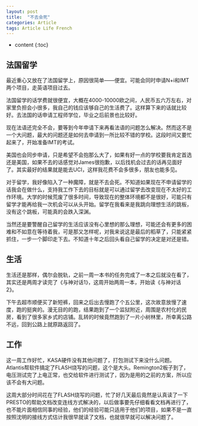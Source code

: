 ```yaml
---
layout: post
title:  "不去会死"
categories: Article
tags: Article Life French
---
```


* content
{:toc}

## 法国留学

最近重心又放在了法国留学上，原因很简单——便宜。可能会同时申请N+i和IMT两个项目，走英语项目过去。

法国留学的话学费就很便宜，大概在4000-10000欧之间，人民币五六万左右，对家里负担会小很多，我自己的钱应该够自己的生活费了。这样算下来的话就比较好。去法国的话申请工程师学位，毕业之后前景也比较好。

现在法语还完全不会，要等到今年申请下来再看法语的问题怎么解决。然而这不是一个大问题，最大的问题还是如何去申请到一所比较不错的学校。这段时间又要忙起来了，开始准备IMT的考试。

美国也会同步申请，只是希望不会抱那么大了，如果有好一点的学校要我肯定首选还是美国，如果不去的话感觉对James很抱歉，以后找机会过去的话再见面好了。其实最好的结果就是能去UCI，这样我花费不会多很多，朋友也能多见。

对于留学，我好像陷入了一种魔障，就是不去会死。不知道如果现在不申请留学的话我会在做什么，支持我工作下去的目标就是可以通过留学去改变现在不太好的工作环境。大学的时候荒废了很多时间，导致现在的整体环境都不是很好，可能只有留学才能再给我一次机会可以从头开始。留学在我看来是我跳向理想生活的跳板，没有这个跳板，可能真的会跌入深渊。

当然还是要警醒自己留学的生活应该没有心里想的那么理想，可能还会有更多的困难和不如意在等待着我，可是那又怎样呢，对我来说这是最后的稻草了，只能紧紧抓住，一步一个脚印走下去。不知道十年之后回头看自己留学的决定是对还是错。

## 生活

生活还是那样，偶尔会脱轨，之前一周一本书的任务完成了一本之后就没在看了，其实还是两周才读完了《与神对话1》，这周开始两周一本，开始读《与神对话2》。

下午去超市顺便买了新短裤，回来之后出去慢跑了个五公里，这次故意放慢了速度，跑的挺爽的。漫无目的的跑，结果跑到了一个监狱附近，周围是农村化的民房，看到了很多家乡式的店铺。乱转的时候竟然跑到了一片小树林里，所幸离公路不远，回到公路上就原路返回了。

## 工作

这一周工作好忙，KASA硬件没有其他问题了，打包测试下来没什么问题。Atlantis帮软件搞定了FLASH烧写的问题，这个是大头。Remington2板子到了，电压测试完了上电正常，也交给软件进行测试了，因为是用的之前的方案，所以应该不会有大问题。

这周大部分时间花在了FLASH烧写的问题，忙了好几天最后竟然是认真读了一下PRESTO的帮助文档改变连线方式解决的，以后做事要先仔细看看文档再进行了，也不能片面相信同事的经验，他们的经验可能只适用于他们的项目，如果不是一直按照沈明的接线方式估计我很早就读了文档，也就很早就可以解决问题了。















